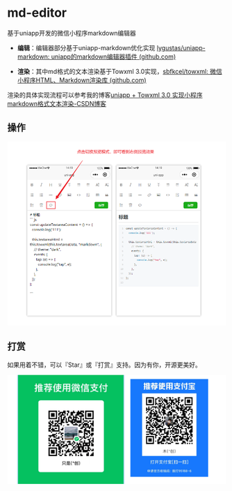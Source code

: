# md-editor
基于uniapp开发的微信小程序markdown编辑器

- **编辑**：编辑器部分基于uniapp-markdown优化实现 [lygustas/uniapp-markdown: uniapp的markdown编辑器插件 (github.com)](https://github.com/lygustas/uniapp-markdown)

- **渲染**：其中md格式的文本渲染基于Towxml 3.0实现，[sbfkcel/towxml: 微信小程序HTML、Markdown渲染库 (github.com)](https://github.com/sbfkcel/towxml)

渲染的具体实现流程可以参考我的博客[uniapp + Towxml 3.0 实现小程序markdown格式文本渲染-CSDN博客](https://blog.csdn.net/be_stuck_up/article/details/141353975?spm=1001.2014.3001.5502)



## 操作

![](static\README\Snipaste_2024-08-24_14-21-43.png)

## 打赏

如果用着不错，可以『Star』或『打赏』支持。因为有你，开源更美好。

![](static\README\Snipaste_2024-08-24_14-34-24.png)

